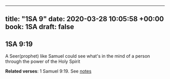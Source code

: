 
---
title: "1SA 9"
date: 2020-03-28 10:05:58 +00:00
book: 1SA
draft: false
---

## 1SA 9:19

A Seer(prophet) like Samuel could see what's in the mind of a person through the power of the Holy Spirit

**Related verses**: 1 Samuel 9:19. See [notes](https://my.bible.com/notes/3395154520300053184)

